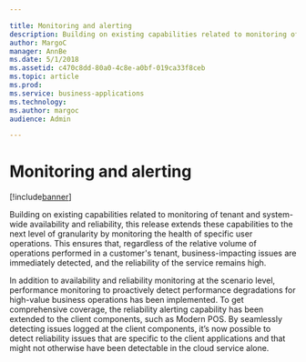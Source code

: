 ```yaml
---

title: Monitoring and alerting
description: Building on existing capabilities related to monitoring of tenant and system-wide availability and reliability, this release extends these capabilities to the next level of granularity by monitoring the health of specific user operations.
author: MargoC
manager: AnnBe
ms.date: 5/1/2018
ms.assetid: c470c8dd-80a0-4c8e-a0bf-019ca33f8ceb
ms.topic: article
ms.prod: 
ms.service: business-applications
ms.technology: 
ms.author: margoc
audience: Admin

---
```

#  Monitoring and alerting




[!include[banner](../../../includes/banner.md)]

Building on existing capabilities related to monitoring of tenant and
system-wide availability and reliability, this release extends these
capabilities to the next level of granularity by monitoring the health of
specific user operations. This ensures that, regardless of the relative volume
of operations performed in a customer's tenant, business-impacting issues are
immediately detected, and the reliability of the service remains high.

In addition to availability and reliability monitoring at the scenario level,
performance monitoring to proactively detect performance degradations for
high-value business operations has been implemented. To get comprehensive
coverage, the reliability alerting capability has been extended to the client
components, such as Modern POS. By seamlessly detecting issues logged at the
client components, it’s now possible to detect reliability issues that are
specific to the client applications and that might not otherwise have been
detectable in the cloud service alone.
